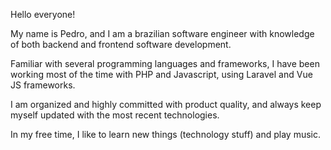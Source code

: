 Hello everyone!

My name is Pedro, and I am a brazilian software engineer with knowledge of both backend and frontend software development. 

Familiar with several programming languages and frameworks, I have been working most of the time with PHP and Javascript, using Laravel and Vue JS frameworks. 

I am organized and highly committed with product quality, and always keep myself updated with the most recent technologies. 

In my free time, I like to learn new things (technology stuff) and play music.
